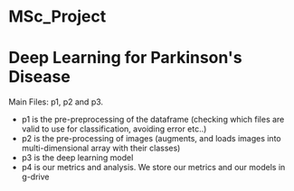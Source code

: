 # MSc_Project
# Deep Learning for Parkinson's Disease

Main Files: p1, p2 and p3. <br>
-  p1 is the pre-preprocessing of the dataframe (checking which files are valid to use for classification, avoiding error etc..)
-  p2 is the pre-processing of images (augments, and loads images into multi-dimensional array with their classes)
-  p3 is the deep learning model
-  p4 is our metrics and analysis. We store our metrics and our models in g-drive

